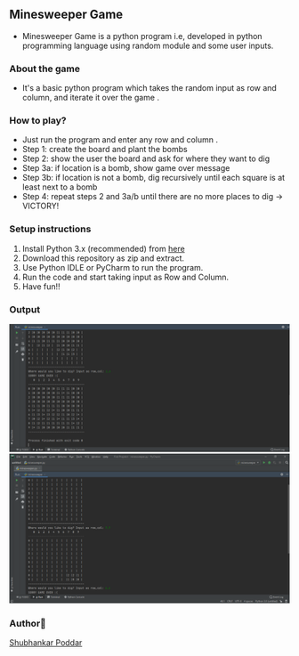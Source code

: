 ## Minesweeper Game 
- Minesweeper Game is a python program i.e, developed in python programming language using random module and some user inputs.

### About the game
- It's a basic python program which takes the random input as row and column, and iterate it over the game .

### How to play?
- Just run the program and enter any row and column .
- Step 1: create the board and plant the bombs
- Step 2: show the user the board and ask for where they want to dig
- Step 3a: if location is a bomb, show game over message
- Step 3b: if location is not a bomb, dig recursively until each square is at least next to a bomb
- Step 4: repeat steps 2 and 3a/b until there are no more places to dig -> VICTORY!


### Setup instructions
1. Install Python 3.x (recommended) from <a href="https://www.python.org/downloads/">here</a>
2. Download this repository as zip and extract.
3. Use Python IDLE or PyCharm to run the program.
4. Run the code and start taking input as Row and Column.<br>
5. Have fun!!


### Output
![GameOver](Images/GameOver.png)
![Input](Images/Input.png)


### Author👨‍
[Shubhankar Poddar](https://github.com/codeaholic-shub)
